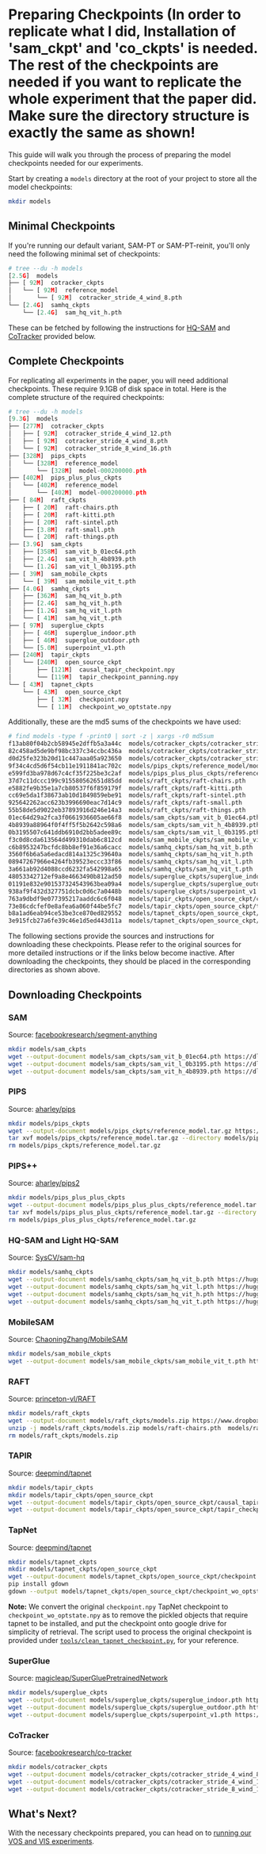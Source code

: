 # Preparing Checkpoints (In order to replicate what I did, Installation of 'sam_ckpt' and 'co_ckpts' is needed. The rest of the checkpoints are needed if you want to replicate the whole experiment that the paper did. Make sure the directory structure is exactly the same as shown!

This guide will walk you through the process of preparing the model checkpoints needed for our experiments.

Start by creating a `models` directory at the root of your project to store all the model checkpoints:

```bash
mkdir models
```

## Minimal Checkpoints

If you're running our default variant, SAM-PT or SAM-PT-reinit, you'll only need the following minimal set of checkpoints:

```py
# tree --du -h models
[2.5G]  models
├── [ 92M]  cotracker_ckpts
│   └── [ 92M]  reference_model
│       └── [ 92M]  cotracker_stride_4_wind_8.pth
└── [2.4G]  samhq_ckpts
    └── [2.4G]  sam_hq_vit_h.pth
```

These can be fetched by following the instructions for [HQ-SAM](#hq-sam-and-light-hq-sam) and [CoTracker](#cotracker) provided below.

## Complete Checkpoints

For replicating all experiments in the paper, you will need additional checkpoints. These require 9.1GB of disk space in total. Here is the complete structure of the required checkpoints:

```py
# tree --du -h models
[9.3G]  models
├── [277M]  cotracker_ckpts
│   ├── [ 92M]  cotracker_stride_4_wind_12.pth
│   ├── [ 92M]  cotracker_stride_4_wind_8.pth
│   └── [ 92M]  cotracker_stride_8_wind_16.pth
├── [328M]  pips_ckpts
│   └── [328M]  reference_model
│       └── [328M]  model-000200000.pth
├── [402M]  pips_plus_plus_ckpts
│   └── [402M]  reference_model
│       └── [402M]  model-000200000.pth
├── [ 84M]  raft_ckpts
│   ├── [ 20M]  raft-chairs.pth
│   ├── [ 20M]  raft-kitti.pth
│   ├── [ 20M]  raft-sintel.pth
│   ├── [3.8M]  raft-small.pth
│   └── [ 20M]  raft-things.pth
├── [3.9G]  sam_ckpts
│   ├── [358M]  sam_vit_b_01ec64.pth
│   ├── [2.4G]  sam_vit_h_4b8939.pth
│   └── [1.2G]  sam_vit_l_0b3195.pth
├── [ 39M]  sam_mobile_ckpts
│   └── [ 39M]  sam_mobile_vit_t.pth
├── [4.0G]  samhq_ckpts
│   ├── [362M]  sam_hq_vit_b.pth
│   ├── [2.4G]  sam_hq_vit_h.pth
│   ├── [1.2G]  sam_hq_vit_l.pth
│   └── [ 41M]  sam_hq_vit_t.pth
├── [ 97M]  superglue_ckpts
│   ├── [ 46M]  superglue_indoor.pth
│   ├── [ 46M]  superglue_outdoor.pth
│   └── [5.0M]  superpoint_v1.pth
├── [240M]  tapir_ckpts
│   └── [240M]  open_source_ckpt
│       ├── [121M]  causal_tapir_checkpoint.npy
│       └── [119M]  tapir_checkpoint_panning.npy
└── [ 43M]  tapnet_ckpts
    └── [ 43M]  open_source_ckpt
        ├── [ 32M]  checkpoint.npy
        └── [ 11M]  checkpoint_wo_optstate.npy
```

Additionally, these are the md5 sums of the checkpoints we have used:

```bash
# find models -type f -print0 | sort -z | xargs -r0 md5sum
f13ab80f04b2cb58945e2dffb5a3a44c  models/cotracker_ckpts/cotracker_stride_4_wind_12.pth
82c458ad5de9bf98bc337c34ccbc436a  models/cotracker_ckpts/cotracker_stride_4_wind_8.pth
d0d25fe323b20d11c447aaa05a923650  models/cotracker_ckpts/cotracker_stride_8_wind_16.pth
9f34c4cd5d6f54cb11e1911841ac702c  models/pips_ckpts/reference_model/model-000200000.pth
e599fd3ba978d67c4cf35f225be3c2af  models/pips_plus_plus_ckpts/reference_model/model-000200000.pth
37d7c11dccc199c915580562651d85dd  models/raft_ckpts/raft-chairs.pth
e5882fe9b35e1a7cb80537f6f859179f  models/raft_ckpts/raft-kitti.pth
cc69e5da1f38673ab10d1849859ebe91  models/raft_ckpts/raft-sintel.pth
925642262acc623b3996690eac7d14c9  models/raft_ckpts/raft-small.pth
55b58de5d9022eb37893916d246e14a3  models/raft_ckpts/raft-things.pth
01ec64d29a2fca3f0661936605ae66f8  models/sam_ckpts/sam_vit_b_01ec64.pth
4b8939a88964f0f4ff5f5b2642c598a6  models/sam_ckpts/sam_vit_h_4b8939.pth
0b3195507c641ddb6910d2bb5adee89c  models/sam_ckpts/sam_vit_l_0b3195.pth
f3c0d8cda613564d499310dab6c812cd  models/sam_mobile_ckpts/sam_mobile_vit_t.pth
c6b8953247bcfdc8bb8ef91e36a6cacc  models/samhq_ckpts/sam_hq_vit_b.pth
3560f6b6a5a6edacd814a1325c39640a  models/samhq_ckpts/sam_hq_vit_h.pth
08947267966e4264fb39523eccc33f86  models/samhq_ckpts/sam_hq_vit_l.pth
3a661ab92d4088ccd6232fa542998a65  models/samhq_ckpts/sam_hq_vit_t.pth
48053342712ef9a8e4663490b812ad50  models/superglue_ckpts/superglue_indoor.pth
01191e832e901537324543963bea09a4  models/superglue_ckpts/superglue_outdoor.pth
938af9f432d327751dcbc0d6c7a0448b  models/superglue_ckpts/superpoint_v1.pth
763a9dbdf9e077395217aaddc6c6f048  models/tapir_ckpts/open_source_ckpt/causal_tapir_checkpoint.npy
73e86cdcfef0e8afea6a060f44be5fc7  models/tapir_ckpts/open_source_ckpt/tapir_checkpoint_panning.npy
b8a1ad6eab94ce53be3ce870ed829552  models/tapnet_ckpts/open_source_ckpt/checkpoint.npy
3e915fcb27a6fe39c46e1d5ed443d11a  models/tapnet_ckpts/open_source_ckpt/checkpoint_wo_optstate.npy
```

The following sections provide the sources and instructions for downloading these checkpoints. Please refer to the original sources for more detailed instructions or if the links below become inactive. After downloading the checkpoints, they should be placed in the corresponding directories as shown above.

## Downloading Checkpoints

### SAM

Source: [facebookresearch/segment-anything](https://github.com/facebookresearch/segment-anything)

```bash
mkdir models/sam_ckpts
wget --output-document models/sam_ckpts/sam_vit_b_01ec64.pth https://dl.fbaipublicfiles.com/segment_anything/sam_vit_b_01ec64.pth
wget --output-document models/sam_ckpts/sam_vit_l_0b3195.pth https://dl.fbaipublicfiles.com/segment_anything/sam_vit_l_0b3195.pth
wget --output-document models/sam_ckpts/sam_vit_h_4b8939.pth https://dl.fbaipublicfiles.com/segment_anything/sam_vit_h_4b8939.pth
```

### PIPS

Source: [aharley/pips](https://github.com/aharley/pips)

```bash
mkdir models/pips_ckpts
wget --output-document models/pips_ckpts/reference_model.tar.gz https://www.dropbox.com/s/glk6jmoa9yeervl/reference_model.tar.gz
tar xvf models/pips_ckpts/reference_model.tar.gz --directory models/pips_ckpts
rm models/pips_ckpts/reference_model.tar.gz
```

### PIPS++

Source: [aharley/pips2](https://github.com/aharley/pips2)

```bash
mkdir models/pips_plus_plus_ckpts
wget --output-document models/pips_plus_plus_ckpts/reference_model.tar.gz https://www.dropbox.com/scl/fi/czdlt2zc2ji2b7zd0pvoe/reference_model.tar.gz?rlkey=56ebq4g5dk01kyq8kuismev14
tar xvf models/pips_plus_plus_ckpts/reference_model.tar.gz --directory models/pips_plus_plus_ckpts
rm models/pips_plus_plus_ckpts/reference_model.tar.gz
```

### HQ-SAM and Light HQ-SAM

Source: [SysCV/sam-hq](https://github.com/SysCV/sam-hq)

```bash
mkdir models/samhq_ckpts
wget --output-document models/samhq_ckpts/sam_hq_vit_b.pth https://huggingface.co/lkeab/hq-sam/resolve/67ab82412bc794d5ce2e9799b8b6a3c0a8cfe1d2/sam_hq_vit_b.pth
wget --output-document models/samhq_ckpts/sam_hq_vit_l.pth https://huggingface.co/lkeab/hq-sam/resolve/67ab82412bc794d5ce2e9799b8b6a3c0a8cfe1d2/sam_hq_vit_l.pth
wget --output-document models/samhq_ckpts/sam_hq_vit_h.pth https://huggingface.co/lkeab/hq-sam/resolve/67ab82412bc794d5ce2e9799b8b6a3c0a8cfe1d2/sam_hq_vit_h.pth
wget --output-document models/samhq_ckpts/sam_hq_vit_t.pth https://huggingface.co/lkeab/hq-sam/resolve/a3a77cd0a2e5e50eaa76faccf61b964732d9b35f/sam_hq_vit_tiny.pth
```

### MobileSAM

Source: [ChaoningZhang/MobileSAM](https://github.com/ChaoningZhang/MobileSAM)

```bash
mkdir models/sam_mobile_ckpts
wget --output-document models/sam_mobile_ckpts/sam_mobile_vit_t.pth https://github.com/ChaoningZhang/MobileSAM/raw/01ea8d0f5590082f0c1ceb0a3e2272593f20154b/weights/mobile_sam.pt
```

### RAFT

Source: [princeton-vl/RAFT](https://github.com/princeton-vl/RAFT)

```bash
mkdir models/raft_ckpts
wget --output-document models/raft_ckpts/models.zip https://www.dropbox.com/s/4j4z58wuv8o0mfz/models.zip
unzip -j models/raft_ckpts/models.zip models/raft-chairs.pth  models/raft-kitti.pth models/raft-sintel.pth models/raft-small.pth models/raft-things.pth -d models/raft_ckpts
rm models/raft_ckpts/models.zip
```

### TAPIR

Source: [deepmind/tapnet](https://github.com/deepmind/tapnet)

```bash
mkdir models/tapir_ckpts
mkdir models/tapir_ckpts/open_source_ckpt
wget --output-document models/tapir_ckpts/open_source_ckpt/causal_tapir_checkpoint.npy https://storage.googleapis.com/dm-tapnet/causal_tapir_checkpoint.npy
wget --output-document models/tapir_ckpts/open_source_ckpt/tapir_checkpoint_panning.npy https://storage.googleapis.com/dm-tapnet/tapir_checkpoint_panning.npy
```

### TapNet

Source: [deepmind/tapnet](https://github.com/deepmind/tapnet)

```bash
mkdir models/tapnet_ckpts
mkdir models/tapnet_ckpts/open_source_ckpt
wget --output-document models/tapnet_ckpts/open_source_ckpt/checkpoint.npy https://storage.googleapis.com/dm-tapnet/checkpoint.npy
pip install gdown
gdown --output models/tapnet_ckpts/open_source_ckpt/checkpoint_wo_optstate.npy --fuzzy https://drive.google.com/file/d/1fGhoW33k87OQQHUTmFobMUjEnRixhuqg/view?usp=sharing
```

**Note:** We convert the original `checkpoint.npy` TapNet checkpoint to `checkpoint_wo_optstate.npy` as to remove the pickled objects that require tapnet to be installed, and put the checkpoint onto google drive for simplicity of retrieval. The script used to process the original checkpoint is provided under [`tools/clean_tapnet_checkpoint.py`](../scripts/clean_tapnet_checkpoint.py), for your reference.

### SuperGlue

Source: [magicleap/SuperGluePretrainedNetwork](https://github.com/magicleap/SuperGluePretrainedNetwork)

```bash
mkdir models/superglue_ckpts
wget --output-document models/superglue_ckpts/superglue_indoor.pth https://github.com/magicleap/SuperGluePretrainedNetwork/raw/ddcf11f42e7e0732a0c4607648f9448ea8d73590/models/weights/superglue_indoor.pth
wget --output-document models/superglue_ckpts/superglue_outdoor.pth https://github.com/magicleap/SuperGluePretrainedNetwork/raw/ddcf11f42e7e0732a0c4607648f9448ea8d73590/models/weights/superglue_outdoor.pth
wget --output-document models/superglue_ckpts/superpoint_v1.pth https://github.com/magicleap/SuperGluePretrainedNetwork/raw/ddcf11f42e7e0732a0c4607648f9448ea8d73590/models/weights/superpoint_v1.pth 
```

### CoTracker

Source: [facebookresearch/co-tracker](https://github.com/facebookresearch/co-tracker)

```bash
mkdir models/cotracker_ckpts
wget --output-document models/cotracker_ckpts/cotracker_stride_4_wind_8.pth https://dl.fbaipublicfiles.com/cotracker/cotracker_stride_4_wind_8.pth
wget --output-document models/cotracker_ckpts/cotracker_stride_4_wind_12.pth https://dl.fbaipublicfiles.com/cotracker/cotracker_stride_4_wind_12.pth
wget --output-document models/cotracker_ckpts/cotracker_stride_8_wind_16.pth https://dl.fbaipublicfiles.com/cotracker/cotracker_stride_8_wind_16.pth
```

## What's Next?

With the necessary checkpoints prepared, you can head on to [running our VOS and VIS experiments](04-running-experiments.md).
